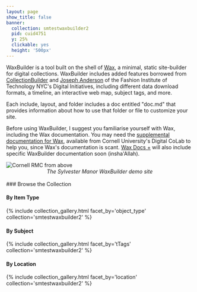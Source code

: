```yaml
---
layout: page
show_title: false
banner:
  collection: smtestwaxbuilder2
  pid: cuid4751
  y: 25%
  clickable: yes
  height: '500px'
---
```

WaxBuilder is a tool built on the shell of [Wax](https://minicomp.github.io/wax/), a minimal, static site-builder for digital collections. WaxBuilder includes added features borrowed from [CollectionBuilder](https://collectionbuilder.github.io) and [Joseph Anderson](https://github.com/fitnycdigitalinitiatives) of the Fashion Institute of Technology NYC's Digital Initiatives, including different data download formats, a timeline, an interactive web map, subject tags, and more.

Each include, layout, and folder includes a doc entitled "doc.md" that provides information about how to use that folder or file to customize your site.

Before using WaxBuilder, I suggest you familiarise yourself with Wax, including the Wax documentation. You may need the [supplemental documentation for Wax](https://kam535.github.io/wax-documentation/), available from Cornell University's Digital CoLab to help you, since Wax's documentation is scant. [Wax Docs +](https://kam535.github.io/wax-documentation/) will also include specific WaxBuilder documentation soon (insha'Allah).

<img src="https://kam535.github.io/waxbuilder/img/medievalfragments.png" class="center" alt="Cornell RMC from above">
<div style="text-align:center">
<em>The Sylvester Manor WaxBuilder demo site</em>
</div>

<br> 
### Browse the Collection

#### By Item Type
{% include collection_gallery.html facet_by='object_type' collection='smtestwaxbuilder2' %}

#### By Subject
{% include collection_gallery.html facet_by='tTags' collection='smtestwaxbuilder2' %}

#### By Location
{% include collection_gallery.html facet_by='location' collection='smtestwaxbuilder2' %}

